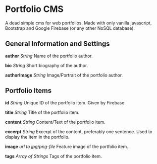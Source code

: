 # Portfolio CMS

A dead simple cms for web portfolios. Made with only vanilla javascript, Bootstrap and Google Firebase (or any other NoSQL database).

## General Information and Settings

**author** _String_
Name of the portfolio author.

**bio** _String_
Short biography of the author.

**authorImage** _String_
Image/Portrait of the portfolio author.

## Portfolio Items

**id** _String_
Unique ID of the portfolio item. Given by Firebase

**title** _String_
Title of the portfolio item.

**content** _String_
Content/Text of the portfolio item.

**excerpt** _String_
Excerpt of the content, preferably one sentence. Used to display the item in the portfolio.

**image** _url to jpg/png-file_
Feature image of the portfolio item.

**tags** _Array of Strings_
Tags of the portfolio item.
